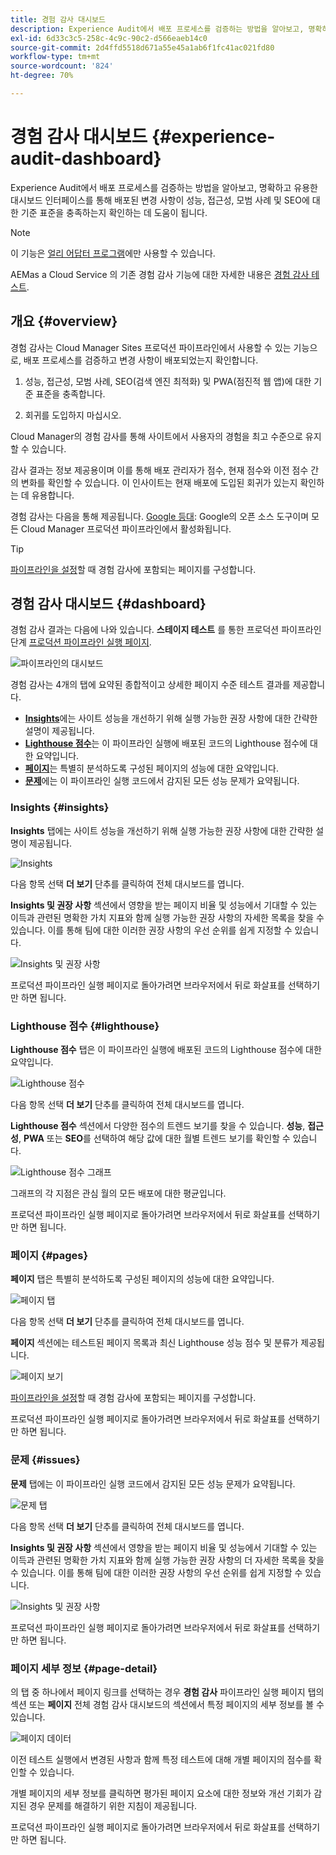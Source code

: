 ```yaml
---
title: 경험 감사 대시보드
description: Experience Audit에서 배포 프로세스를 검증하는 방법을 알아보고, 명확하고 유용한 대시보드 인터페이스를 통해 배포된 변경 사항이 성능, 접근성, 모범 사례 및 SEO에 대한 기준 표준을 충족하는지 확인하는 데 도움이 됩니다.
exl-id: 6d33c3c5-258c-4c9c-90c2-d566eaeb14c0
source-git-commit: 2d4ffd5518d671a55e45a1ab6f1fc41ac021fd80
workflow-type: tm+mt
source-wordcount: '824'
ht-degree: 70%

---
```


# 경험 감사 대시보드 {#experience-audit-dashboard}


Experience Audit에서 배포 프로세스를 검증하는 방법을 알아보고, 명확하고 유용한 대시보드 인터페이스를 통해 배포된 변경 사항이 성능, 접근성, 모범 사례 및 SEO에 대한 기준 표준을 충족하는지 확인하는 데 도움이 됩니다.

>[!NOTE]
>
>이 기능은 [얼리 어답터 프로그램](/help/implementing/cloud-manager/release-notes/current.md#early-adoption)에만 사용할 수 있습니다.
>
>AEMas a Cloud Service 의 기존 경험 감사 기능에 대한 자세한 내용은 [경험 감사 테스트](/help/implementing/cloud-manager/experience-audit-testing.md).

## 개요 {#overview}

경험 감사는 Cloud Manager Sites 프로덕션 파이프라인에서 사용할 수 있는 기능으로, 배포 프로세스를 검증하고 변경 사항이 배포되었는지 확인합니다.

1. 성능, 접근성, 모범 사례, SEO(검색 엔진 최적화) 및 PWA(점진적 웹 앱)에 대한 기준 표준을 충족합니다.

1. 회귀를 도입하지 마십시오.

Cloud Manager의 경험 감사를 통해 사이트에서 사용자의 경험을 최고 수준으로 유지할 수 있습니다.

감사 결과는 정보 제공용이며 이를 통해 배포 관리자가 점수, 현재 점수와 이전 점수 간의 변화를 확인할 수 있습니다. 이 인사이트는 현재 배포에 도입된 회귀가 있는지 확인하는 데 유용합니다.

경험 감사는 다음을 통해 제공됩니다. [Google 등대](https://developer.chrome.com/docs/lighthouse/overview/): Google의 오픈 소스 도구이며 모든 Cloud Manager 프로덕션 파이프라인에서 활성화됩니다.

>[!TIP]
>
>[파이프라인을 설정](/help/implementing/cloud-manager/configuring-pipelines/configuring-production-pipelines.md#full-stack-code)할 때 경험 감사에 포함되는 페이지를 구성합니다.

## 경험 감사 대시보드 {#dashboard}

경험 감사 결과는 다음에 나와 있습니다. **스테이지 테스트** 를 통한 프로덕션 파이프라인 단계 [프로덕션 파이프라인 실행 페이지](/help/implementing/cloud-manager/deploy-code.md).

![파이프라인의 대시보드](assets/dashboard.png)

경험 감사는 4개의 탭에 요약된 종합적이고 상세한 페이지 수준 테스트 결과를 제공합니다.

* **[Insights](#insights)**&#x200B;에는 사이트 성능을 개선하기 위해 실행 가능한 권장 사항에 대한 간략한 설명이 제공됩니다.
* **[Lighthouse 점수](#lighthouse)**&#x200B;는 이 파이프라인 실행에 배포된 코드의 Lighthouse 점수에 대한 요약입니다.
* **[페이지](#pages)**&#x200B;는 특별히 분석하도록 구성된 페이지의 성능에 대한 요약입니다.
* **[문제](#issues)**&#x200B;에는 이 파이프라인 실행 코드에서 감지된 모든 성능 문제가 요약됩니다.

### Insights {#insights}

**Insights** 탭에는 사이트 성능을 개선하기 위해 실행 가능한 권장 사항에 대한 간략한 설명이 제공됩니다.

![Insights](assets/insights.png)

다음 항목 선택 **더 보기** 단추를 클릭하여 전체 대시보드를 엽니다.

**Insights 및 권장 사항** 섹션에서 영향을 받는 페이지 비율 및 성능에서 기대할 수 있는 이득과 관련된 명확한 가치 지표와 함께 실행 가능한 권장 사항의 자세한 목록을 찾을 수 있습니다. 이를 통해 팀에 대한 이러한 권장 사항의 우선 순위를 쉽게 지정할 수 있습니다.

![Insights 및 권장 사항](assets/insights-recommendations.png)

프로덕션 파이프라인 실행 페이지로 돌아가려면 브라우저에서 뒤로 화살표를 선택하기만 하면 됩니다.

### Lighthouse 점수 {#lighthouse}

**Lighthouse 점수** 탭은 이 파이프라인 실행에 배포된 코드의 Lighthouse 점수에 대한 요약입니다.

![Lighthouse 점수](assets/lighthouse.png)

다음 항목 선택 **더 보기** 단추를 클릭하여 전체 대시보드를 엽니다.

**Lighthouse 점수** 섹션에서 다양한 점수의 트렌드 보기를 찾을 수 있습니다. **성능**, **접근성**, **PWA** 또는 **SEO**&#x200B;를 선택하여 해당 값에 대한 월별 트렌드 보기를 확인할 수 있습니다.

![Lighthouse 점수 그래프](assets/lighthouse-scores.png)

그래프의 각 지점은 관심 월의 모든 배포에 대한 평균입니다.

프로덕션 파이프라인 실행 페이지로 돌아가려면 브라우저에서 뒤로 화살표를 선택하기만 하면 됩니다.

### 페이지 {#pages}

**페이지** 탭은 특별히 분석하도록 구성된 페이지의 성능에 대한 요약입니다.

![페이지 탭](assets/pages.png)

다음 항목 선택 **더 보기** 단추를 클릭하여 전체 대시보드를 엽니다.

**페이지** 섹션에는 테스트된 페이지 목록과 최신 Lighthouse 성능 점수 및 분류가 제공됩니다.

![페이지 보기](assets/pages-view.png)

[파이프라인을 설정](/help/implementing/cloud-manager/configuring-pipelines/configuring-production-pipelines.md#full-stack-code)할 때 경험 감사에 포함되는 페이지를 구성합니다.

프로덕션 파이프라인 실행 페이지로 돌아가려면 브라우저에서 뒤로 화살표를 선택하기만 하면 됩니다.

### 문제 {#issues}

**문제** 탭에는 이 파이프라인 실행 코드에서 감지된 모든 성능 문제가 요약됩니다.

![문제 탭](assets/issues.png)

다음 항목 선택 **더 보기** 단추를 클릭하여 전체 대시보드를 엽니다.

**Insights 및 권장 사항** 섹션에서 영향을 받는 페이지 비율 및 성능에서 기대할 수 있는 이득과 관련된 명확한 가치 지표와 함께 실행 가능한 권장 사항의 더 자세한 목록을 찾을 수 있습니다. 이를 통해 팀에 대한 이러한 권장 사항의 우선 순위를 쉽게 지정할 수 있습니다.

![Insights 및 권장 사항](assets/insights-recommendations.png)

프로덕션 파이프라인 실행 페이지로 돌아가려면 브라우저에서 뒤로 화살표를 선택하기만 하면 됩니다.

### 페이지 세부 정보 {#page-detail}

의 탭 중 하나에서 페이지 링크를 선택하는 경우 **경험 감사** 파이프라인 실행 페이지 탭의 섹션 또는 **페이지** 전체 경험 감사 대시보드의 섹션에서 특정 페이지의 세부 정보를 볼 수 있습니다.

![페이지 데이터](assets/page-data.png)

이전 테스트 실행에서 변경된 사항과 함께 특정 테스트에 대해 개별 페이지의 점수를 확인할 수 있습니다.

개별 페이지의 세부 정보를 클릭하면 평가된 페이지 요소에 대한 정보와 개선 기회가 감지된 경우 문제를 해결하기 위한 지침이 제공됩니다.

프로덕션 파이프라인 실행 페이지로 돌아가려면 브라우저에서 뒤로 화살표를 선택하기만 하면 됩니다.
